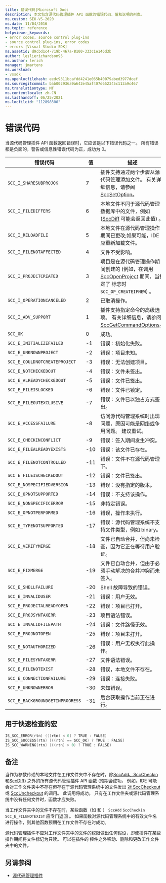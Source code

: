 ```yaml
---
title: 错误代码|Microsoft Docs
description: 本文包含源代码管理插件 API 函数的错误代码、值和说明的列表。
ms.custom: SEO-VS-2020
ms.date: 11/04/2016
ms.topic: reference
helpviewer_keywords:
- error codes, source control plug-ins
- source control plug-ins, error codes
- errors [Visual Studio SDK]
ms.assetid: d9cbd1c4-719b-467a-8100-333c1e146d3b
author: leslierichardson95
ms.author: lerich
manager: jmartens
ms.workload:
- vssdk
ms.openlocfilehash: eedc9311bcafdd4241e065b40079abed3977dcef
ms.sourcegitcommit: bab002936a9a642e45af407d652345c113a9c467
ms.translationtype: MT
ms.contentlocale: zh-CN
ms.lasthandoff: 06/25/2021
ms.locfileid: "112898300"
---
```

# <a name="error-codes"></a>错误代码
当源代码管理插件 API 函数返回错误时，它应该是以下错误代码之一。 所有错误都是负面的，警告或信息性错误代码为正，成功为 0。

|错误代码|值|描述|
|----------------|-----------|-----------------|
|`SCC_I_SHARESUBPROJOK`|7|插件支持通过两个步骤从源代码管理添加文件。 有关详细信息，请参阅 [SccSetOption](../extensibility/sccsetoption-function.md)。|
|`SCC_I_FILEDIFFERS`|6|本地文件不同于源代码管理数据库中的文件，例如 ([SccDiff](../extensibility/sccdiff-function.md) 可能会返回此值) 。|
|`SCC_I_RELOADFILE`|5|本地文件在源代码管理操作期间已更改;如果可能，IDE 应重新加载文件。|
|`SCC_I_FILENOTAFFECTED`|4|文件不受影响。|
|`SCC_I_PROJECTCREATED`|3|项目是在源代码管理操作期间创建的 (例如，在调用 [SccOpenProject](../extensibility/sccopenproject-function.md) 期间，当指定了 标志时 `SCC_OP_CREATEIFNEW`) 。|
|`SCC_I_OPERATIONCANCELED`|2|已取消操作。|
|`SCC_I_ADV_SUPPORT`|1|插件支持指定命令的高级选项。 有关详细信息，请参阅 [SccGetCommandOptions](../extensibility/sccgetcommandoptions-function.md)。|
|`SCC_OK`|0|成功。|
|`SCC_E_INITIALIZEFAILED`|-1|错误：初始化失败。|
|`SCC_E_UNKNOWNPROJECT`|-2|错误：项目未知。|
|`SCC_E_COULDNOTCREATEPROJECT`|-3|错误：无法创建项目。|
|`SCC_E_NOTCHECKEDOUT`|-4|错误：文件未签出。|
|`SCC_E_ALREADYCHECKEDOUT`|-5|错误：文件已签出。|
|`SCC_E_FILEISLOCKED`|-6|错误：文件已锁定。|
|`SCC_E_FILEOUTEXCLUSIVE`|-7|错误：文件已以独占方式签出。|
|`SCC_E_ACCESSFAILURE`|-8|访问源代码管理系统时出现问题，原因可能是网络或争用问题。 建议重试。|
|`SCC_E_CHECKINCONFLICT`|-9|错误：签入期间发生冲突。|
|`SCC_E_FILEALREADYEXISTS`|-10|错误：该文件已存在。|
|`SCC_E_FILENOTCONTROLLED`|-11|错误：文件不在源代码管理下。|
|`SCC_E_FILEISCHECKEDOUT`|-12|错误：文件已签出。|
|`SCC_E_NOSPECIFIEDVERSION`|-13|错误：没有指定的版本。|
|`SCC_E_OPNOTSUPPORTED`|-14|错误：不支持该操作。|
|`SCC_E_NONSPECIFICERROR`|-15|非特定错误。|
|`SCC_E_OPNOTPERFORMED`|-16|错误，操作未执行。|
|`SCC_E_TYPENOTSUPPORTED`|-17|错误：源代码管理系统不支持文件类型，例如 binary。|
|`SCC_E_VERIFYMERGE`|-18|文件已自动合并，但尚未检查，因为它正在等待用户验证。|
|`SCC_E_FIXMERGE`|-19|文件已自动合并，但由于必须手动解决的合并冲突而未签入。|
|`SCC_E_SHELLFAILURE`|-20|Shell 故障导致的错误。|
|`SCC_E_INVALIDUSER`|-21|错误：用户无效。|
|`SCC_E_PROJECTALREADYOPEN`|-22|错误：项目已打开。|
|`SCC_E_PROJSYNTAXERR`|-23|项目语法错误。|
|`SCC_E_INVALIDFILEPATH`|-24|错误：文件路径无效。|
|`SCC_E_PROJNOTOPEN`|-25|错误：项目未打开。|
|`SCC_E_NOTAUTHORIZED`|-26|错误：用户无权执行此操作。|
|`SCC_E_FILESYNTAXERR`|-27|文件语法错误。|
|`SCC_E_FILENOTEXIST`|-28|错误，本地文件不存在。|
|`SCC_E_CONNECTIONFAILURE`|-29|错误：连接失败。|
|`SCC_E_UNKNOWNERROR`|-30|未知错误。|
|`SCC_E_BACKGROUNDGETINPROGRESS`|-31|后台获取操作当前正在进行。|

## <a name="macros-provided-for-quick-checking"></a>用于快速检查的宏

```cpp
IS_SCC_ERROR(rtn) (((rtn) < 0) ? TRUE : FALSE)
IS_SCC_SUCCESS(rtn) (((rtn) == SCC_OK) ? TRUE : FALSE)
IS_SCC_WARNING(rtn) (((rtn) > 0) ? TRUE : FALSE)
```

## <a name="remarks"></a>备注
 当作为参数传递的本地文件在工作文件夹中不存在时，除[SccAdd、SccCheckin](../extensibility/sccadd-function.md)和[SccDiff](../extensibility/sccdiff-function.md)) 之外的所有源代码管理插件 API 函数 (预期会成功。 [](../extensibility/scccheckin-function.md) 例如，IDE 可能会对工作文件夹中不存在但存在于源代码管理系统中的文件发出 [对 SccCheckout](../extensibility/scccheckout-function.md) 或 [SccUncheckout](../extensibility/sccuncheckout-function.md) 的调用。 此调用将成功。 只有在工作文件夹或源代码管理系统中没有任何文件时，函数才应失败。

 当工作文件夹中的文件不存在时，某些函数（如 和 ） `SccAdd` `SccCheckin` `SCC_E_FILENOTEXIST` 应专门返回 。 如果函数对源代码管理系统中的有效文件名进行操作，则其他函数预期在工作文件不存在时成功。

 源代码管理插件不应对工作文件夹中的文件的权限做出任何假设，即使插件在某些操作期间将文件标记为只读。 可以在插件的 控件之外移动、删除和更改工作文件夹中的文件。

## <a name="see-also"></a>另请参阅
- [源代码管理插件](../extensibility/source-control-plug-ins.md)

